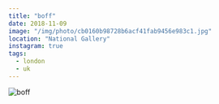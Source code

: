 ```yaml
---
title: "boff"
date: 2018-11-09
image: "/img/photo/cb0160b98728b6acf41fab9456e983c1.jpg"
location: "National Gallery"
instagram: true
tags:
  - london
  - uk
---
```


![boff](/img/photo/cb0160b98728b6acf41fab9456e983c1.jpg)
